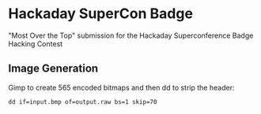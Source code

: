 Hackaday SuperCon Badge
=======================

"Most Over the Top" submission for the Hackaday Superconference Badge Hacking Contest

## Image Generation ##

Gimp to create 565 encoded bitmaps and then dd to strip the header:

```
dd if=input.bmp of=output.raw bs=1 skip=70
```